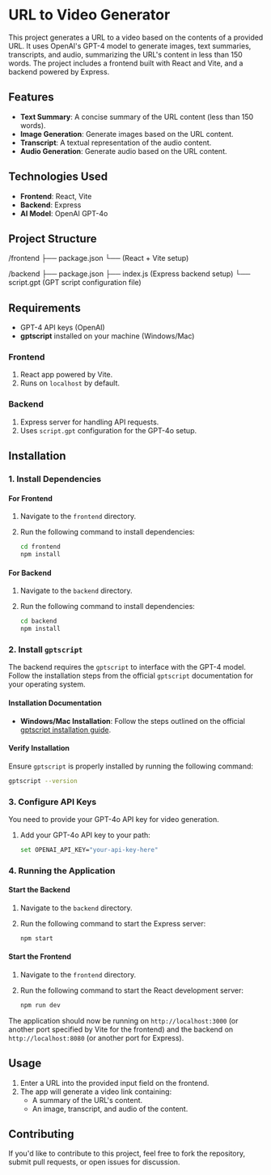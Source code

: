 # URL to Video Generator

This project generates a URL to a video based on the contents of a provided URL. It uses OpenAI's GPT-4 model to generate images, text summaries, transcripts, and audio, summarizing the URL's content in less than 150 words. The project includes a frontend built with React and Vite, and a backend powered by Express.

## Features

- **Text Summary**: A concise summary of the URL content (less than 150 words).
- **Image Generation**: Generate images based on the URL content.
- **Transcript**: A textual representation of the audio content.
- **Audio Generation**: Generate audio based on the URL content.

## Technologies Used

- **Frontend**: React, Vite
- **Backend**: Express
- **AI Model**: OpenAI GPT-4o

## Project Structure

/frontend ├── package.json 
          └── (React + Vite setup)

/backend  ├── package.json 
          ├── index.js (Express backend setup) 
          └── script.gpt (GPT script configuration file)


## Requirements

- GPT-4 API keys (OpenAI)
- **gptscript** installed on your machine (Windows/Mac)

### Frontend
1. React app powered by Vite.
2. Runs on `localhost` by default.

### Backend
1. Express server for handling API requests.
2. Uses `script.gpt` configuration for the GPT-4o setup.

## Installation

### 1. Install Dependencies

#### For Frontend

1. Navigate to the `frontend` directory.
2. Run the following command to install dependencies:
   
    ```bash
    cd frontend
    npm install
    ```

#### For Backend

1. Navigate to the `backend` directory.
2. Run the following command to install dependencies:
   
    ```bash
    cd backend
    npm install
    ```

### 2. Install `gptscript`

The backend requires the `gptscript` to interface with the GPT-4 model. Follow the installation steps from the official `gptscript` documentation for your operating system.

#### Installation Documentation

- **Windows/Mac Installation**: Follow the steps outlined on the official [gptscript installation guide](https://gptscripts/docs).

#### Verify Installation

Ensure `gptscript` is properly installed by running the following command:

```bash
gptscript --version
```

### 3. Configure API Keys

You need to provide your GPT-4o API key for video generation.

1. Add your GPT-4o API key to your path:

    ```bash
    set OPENAI_API_KEY="your-api-key-here"
    ```

### 4. Running the Application

#### Start the Backend

1. Navigate to the `backend` directory.
2. Run the following command to start the Express server:
   
    ```bash
    npm start
    ```

#### Start the Frontend

1. Navigate to the `frontend` directory.
2. Run the following command to start the React development server:
   
    ```bash
    npm run dev
    ```

The application should now be running on `http://localhost:3000` (or another port specified by Vite for the frontend) and the backend on `http://localhost:8080` (or another port for Express).

## Usage

1. Enter a URL into the provided input field on the frontend.
2. The app will generate a video link containing:
   - A summary of the URL's content.
   - An image, transcript, and audio of the content.

## Contributing

If you'd like to contribute to this project, feel free to fork the repository, submit pull requests, or open issues for discussion.

